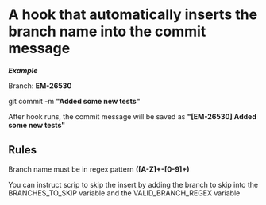 # A hook that automatically inserts the branch name into the commit message

***Example***

Branch: **EM-26530**

git commit -m **"Added some new tests"**

After hook runs, the commit message will be saved as **"[EM-26530] Added some new tests"**

## Rules
Branch name must be in regex pattern **([A-Z]+\-[0-9]+)**

You can instruct scrip to skip the insert by adding the branch to skip into the BRANCHES_TO_SKIP variable and the VALID_BRANCH_REGEX variable 